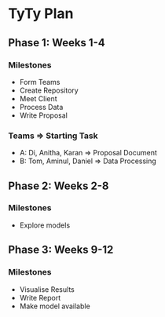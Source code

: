 # TyTy Plan

## Phase 1: Weeks 1-4

### Milestones
- Form Teams
- Create Repository
- Meet Client
- Process Data
- Write Proposal

### Teams => Starting Task
- A: Di, Anitha, Karan => Proposal Document
- B: Tom, Aminul, Daniel => Data Processing

## Phase 2: Weeks 2-8

### Milestones
- Explore models

## Phase 3: Weeks 9-12

### Milestones
- Visualise Results
- Write Report
- Make model available
